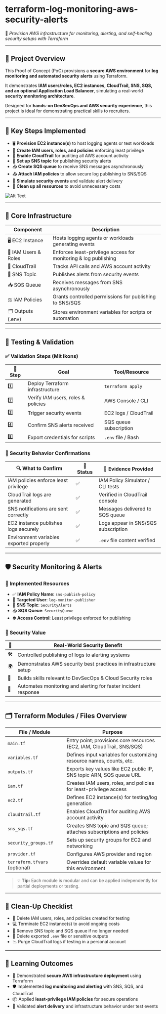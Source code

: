 # terraform-log-monitoring-aws-security-alerts
🔁 *Provision AWS infrastructure for monitoring, alerting, and self-healing security setups with Terraform*

---

## 🧭 Project Overview

This Proof of Concept (PoC) provisions a **secure AWS environment** for **log monitoring and automated security alerts** using Terraform.  

It demonstrates **IAM users/roles, EC2 instances, CloudTrail, SNS, SQS, and an optional Application Load Balancer**, simulating a real-world **security monitoring architecture**.

Designed for **hands-on DevSecOps and AWS security experience**, this project is ideal for demonstrating practical skills to recruiters.

---

## 🚀 Key Steps Implemented

- 🖥️ **Provision EC2 instance(s)** to host logging agents or test workloads  
- 🛂 **Create IAM users, roles, and policies** enforcing least privilege  
- 📜 **Enable CloudTrail** for auditing all AWS account activity  
- 🔔 **Set up SNS topic** for publishing security alerts  
- 📥 **Create SQS queue** to receive SNS messages asynchronously  
- 📤 **Attach IAM policies** to allow secure log publishing to SNS/SQS  
- 🧪 **Simulate security events** and validate alert delivery  
- 🧹 **Clean up all resources** to avoid unnecessary costs  

![Alt Text](900x500_Step_7_Network_diagram_lc_WATERMARK_lc.jpg)

---

## 🧱 Core Infrastructure

| Component               | Description                                                              |
|-------------------------|--------------------------------------------------------------------------|
| 🖥️ EC2 Instance         | Hosts logging agents or workloads generating events                      |
| 🛂 IAM Users & Roles     | Enforces least-privilege access for monitoring & log publishing         |
| 📜 CloudTrail            | Tracks API calls and AWS account activity                                 |
| 🔔 SNS Topic             | Publishes alerts from security events                                    |
| 📥 SQS Queue             | Receives messages from SNS asynchronously                                 |
| ⚖️ IAM Policies          | Grants controlled permissions for publishing to SNS/SQS                  |
| 🗂 Outputs (.env)        | Stores environment variables for scripts or automation                   |

---

## 🧪 Testing & Validation

### ✅ Validation Steps (Mit Ikons)

| 🔢 Step | Goal                                 | Tool/Resource            |
|--------|-------------------------------------|-------------------------|
| 1️⃣     | Deploy Terraform infrastructure      | `terraform apply`       |
| 2️⃣     | Verify IAM users, roles & policies   | AWS Console / CLI       |
| 3️⃣     | Trigger security events              | EC2 logs / CloudTrail   |
| 4️⃣     | Confirm SNS alerts received          | SQS queue subscription  |
| 5️⃣     | Export credentials for scripts       | `.env` file / Bash      |

### 🧠 Security Behavior Confirmations

| 🔍 What to Confirm                         | 📌 Status | 🧾 Evidence Provided                     |
|------------------------------------------|-----------|----------------------------------------|
| IAM policies enforce least privilege      | ✅        | IAM Policy Simulator / CLI tests       |
| CloudTrail logs are generated             | ✅        | Verified in CloudTrail console          |
| SNS notifications are sent correctly      | ✅        | Messages delivered to SQS queue        |
| EC2 instance publishes logs securely      | ✅        | Logs appear in SNS/SQS subscription     |
| Environment variables exported properly   | ✅        | `.env` file content verified            |

---

## 🛡️ Security Monitoring & Alerts

### 🔐 Implemented Resources

- ✅ **IAM Policy Name**: `sns-publish-policy`  
- 👤 **Targeted User**: `log-monitor-publisher`  
- 🔔 **SNS Topic**: `SecurityAlerts`  
- 📥 **SQS Queue**: `SecurityQueue`  
- ⛔ **Access Control**: Least privilege enforced for publishing  

### 🎯 Security Value

| 🔐 | Real-World Security Benefit                                         |
|------|------------------------------------------------------------------|
| 🛠️ | Controlled publishing of logs to alerting systems                 |
| 🌍 | Demonstrates AWS security best practices in infrastructure setup |
| 💼 | Builds skills relevant to DevSecOps & Cloud Security roles       |
| 🚀 | Automates monitoring and alerting for faster incident response  |

---

## 🗂️ Terraform Modules / Files Overview

| File / Module                     | Purpose                                                                 |
|----------------------------------|-------------------------------------------------------------------------|
| `main.tf`                         | Entry point; provisions core resources (EC2, IAM, CloudTrail, SNS/SQS) |
| `variables.tf`                    | Defines input variables for customizing resource names, counts, etc.    |
| `outputs.tf`                      | Exports key values like EC2 public IP, SNS topic ARN, SQS queue URL     |
| `iam.tf`                          | Creates IAM users, roles, and policies for least-privilege access       |
| `ec2.tf`                          | Defines EC2 instance(s) for testing/log generation                      |
| `cloudtrail.tf`                   | Enables CloudTrail for auditing AWS account activity                    |
| `sns_sqs.tf`                      | Creates SNS topic and SQS queue; attaches subscriptions and policies    |
| `security_groups.tf`              | Sets up security groups for EC2 and networking                          |
| `provider.tf`                     | Configures AWS provider and region                                      |
| `terraform.tfvars` (optional)     | Overrides default variable values for this environment                  |

> 💡 **Tip:** Each module is modular and can be applied independently for partial deployments or testing.

---

## 🧹 Clean-Up Checklist

- 🧼 Delete IAM users, roles, and policies created for testing  
- 💻 Terminate EC2 instance(s) to avoid ongoing costs  
- 🔔 Remove SNS topic and SQS queue if no longer needed  
- 📄 Delete exported `.env` file or sensitive outputs  
- 📉 Purge CloudTrail logs if testing in a personal account  

---

## 🎯 Learning Outcomes

- 🔁 Demonstrated **secure AWS infrastructure deployment** using Terraform  
- 🛡️ Implemented **log monitoring and alerting** with SNS, SQS, and CloudTrail  
- 📦 Applied **least-privilege IAM policies** for secure operations  
- 🧪 Validated **alert delivery** and infrastructure behavior under test events

